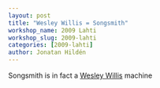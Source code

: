 ```yaml
---
layout: post
title: "Wesley Willis = Songsmith"
workshop_name: 2009 Lahti
workshop_slug: 2009-lahti
categories: [2009-lahti]
author: Jonatan Hildén
---
```

<object width="425" height="350" data="http://www.youtube.com/v/roxMH07qHmc" type="application/x-shockwave-flash"><param name="src" value="http://www.youtube.com/v/roxMH07qHmc" /></object>

Songsmith is in fact a <a href="http://en.wikipedia.org/wiki/Wesley_Willis">Wesley Willis</a> machine
